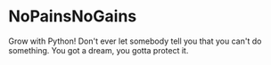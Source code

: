 # NoPainsNoGains

Grow with Python!
Don't ever let somebody tell you that you can't do something.
You got a dream, you gotta protect it.
